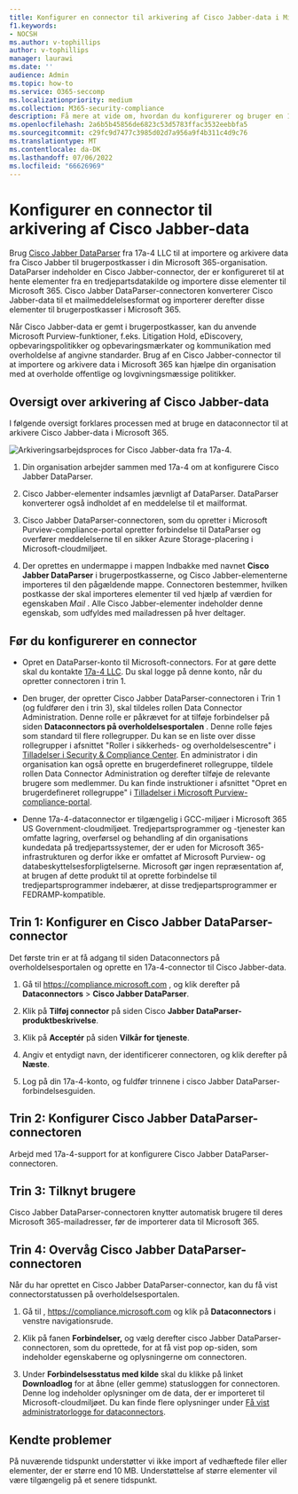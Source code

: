 ```yaml
---
title: Konfigurer en connector til arkivering af Cisco Jabber-data i Microsoft 365
f1.keywords:
- NOCSH
ms.author: v-tophillips
author: v-tophillips
manager: laurawi
ms.date: ''
audience: Admin
ms.topic: how-to
ms.service: O365-seccomp
ms.localizationpriority: medium
ms.collection: M365-security-compliance
description: Få mere at vide om, hvordan du konfigurerer og bruger en 17a-4 Cisco Jabber DataParser-connector til at importere og arkivere Cisco Jabber-data i Microsoft 365.
ms.openlocfilehash: 2a6b5b45856de6823c53d5783ffac3532eebbfa5
ms.sourcegitcommit: c29fc9d7477c3985d02d7a956a9f4b311c4d9c76
ms.translationtype: MT
ms.contentlocale: da-DK
ms.lasthandoff: 07/06/2022
ms.locfileid: "66626969"
---
```

# <a name="set-up-a-connector-to-archive-cisco-jabber-data"></a>Konfigurer en connector til arkivering af Cisco Jabber-data

Brug [Cisco Jabber DataParser](https://www.17a-4.com/jabber-dataparser/) fra 17a-4 LLC til at importere og arkivere data fra Cisco Jabber til brugerpostkasser i din Microsoft 365-organisation. DataParser indeholder en Cisco Jabber-connector, der er konfigureret til at hente elementer fra en tredjepartsdatakilde og importere disse elementer til Microsoft 365. Cisco Jabber DataParser-connectoren konverterer Cisco Jabber-data til et mailmeddelelsesformat og importerer derefter disse elementer til brugerpostkasser i Microsoft 365.

Når Cisco Jabber-data er gemt i brugerpostkasser, kan du anvende Microsoft Purview-funktioner, f.eks. Litigation Hold, eDiscovery, opbevaringspolitikker og opbevaringsmærkater og kommunikation med overholdelse af angivne standarder. Brug af en Cisco Jabber-connector til at importere og arkivere data i Microsoft 365 kan hjælpe din organisation med at overholde offentlige og lovgivningsmæssige politikker.

## <a name="overview-of-archiving-cisco-jabber-data"></a>Oversigt over arkivering af Cisco Jabber-data

I følgende oversigt forklares processen med at bruge en dataconnector til at arkivere Cisco Jabber-data i Microsoft 365.

![Arkiveringsarbejdsproces for Cisco Jabber-data fra 17a-4.](../media/CiscoJabberDataParserConnectorWorkflow.png)

1. Din organisation arbejder sammen med 17a-4 om at konfigurere Cisco Jabber DataParser.

2. Cisco Jabber-elementer indsamles jævnligt af DataParser. DataParser konverterer også indholdet af en meddelelse til et mailformat.

3. Cisco Jabber DataParser-connectoren, som du opretter i Microsoft Purview-compliance-portal opretter forbindelse til DataParser og overfører meddelelserne til en sikker Azure Storage-placering i Microsoft-cloudmiljøet.

4. Der oprettes en undermappe i mappen Indbakke med navnet **Cisco Jabber DataParser** i brugerpostkasserne, og Cisco Jabber-elementerne importeres til den pågældende mappe. Connectoren bestemmer, hvilken postkasse der skal importeres elementer til ved hjælp af værdien for egenskaben *Mail* . Alle Cisco Jabber-elementer indeholder denne egenskab, som udfyldes med mailadressen på hver deltager.

## <a name="before-you-set-up-a-connector"></a>Før du konfigurerer en connector

- Opret en DataParser-konto til Microsoft-connectors. For at gøre dette skal du kontakte [17a-4 LLC](https://www.17a-4.com/contact/). Du skal logge på denne konto, når du opretter connectoren i trin 1.

- Den bruger, der opretter Cisco Jabber DataParser-connectoren i Trin 1 (og fuldfører den i trin 3), skal tildeles rollen Data Connector Administration. Denne rolle er påkrævet for at tilføje forbindelser på siden **Dataconnectors på overholdelsesportalen** . Denne rolle føjes som standard til flere rollegrupper. Du kan se en liste over disse rollegrupper i afsnittet "Roller i sikkerheds- og overholdelsescentre" i [Tilladelser i Security & Compliance Center](../security/office-365-security/permissions-in-the-security-and-compliance-center.md#roles-in-the-security--compliance-center). En administrator i din organisation kan også oprette en brugerdefineret rollegruppe, tildele rollen Data Connector Administration og derefter tilføje de relevante brugere som medlemmer. Du kan finde instruktioner i afsnittet "Opret en brugerdefineret rollegruppe" i [Tilladelser i Microsoft Purview-compliance-portal](microsoft-365-compliance-center-permissions.md#create-a-custom-role-group).

- Denne 17a-4-dataconnector er tilgængelig i GCC-miljøer i Microsoft 365 US Government-cloudmiljøet. Tredjepartsprogrammer og -tjenester kan omfatte lagring, overførsel og behandling af din organisations kundedata på tredjepartssystemer, der er uden for Microsoft 365-infrastrukturen og derfor ikke er omfattet af Microsoft Purview- og databeskyttelsesforpligtelserne. Microsoft gør ingen repræsentation af, at brugen af dette produkt til at oprette forbindelse til tredjepartsprogrammer indebærer, at disse tredjepartsprogrammer er FEDRAMP-kompatible.

## <a name="step-1-set-up-a-cisco-jabber-dataparser-connector"></a>Trin 1: Konfigurer en Cisco Jabber DataParser-connector

Det første trin er at få adgang til siden Dataconnectors på overholdelsesportalen og oprette en 17a-4-connector til Cisco Jabber-data.

1. Gå til <https://compliance.microsoft.com> , og klik derefter på **Dataconnectors** > **Cisco Jabber DataParser**.

2. Klik på **Tilføj connector** på siden Cisco **Jabber DataParser-produktbeskrivelse**.

3. Klik på **Acceptér** på siden **Vilkår for tjeneste**.

4. Angiv et entydigt navn, der identificerer connectoren, og klik derefter på **Næste**.

5. Log på din 17a-4-konto, og fuldfør trinnene i cisco Jabber DataParser-forbindelsesguiden.

## <a name="step-2-configure-the-cisco-jabber-dataparser-connector"></a>Trin 2: Konfigurer Cisco Jabber DataParser-connectoren

Arbejd med 17a-4-support for at konfigurere Cisco Jabber DataParser-connectoren.

## <a name="step-3-map-users"></a>Trin 3: Tilknyt brugere

Cisco Jabber DataParser-connectoren knytter automatisk brugere til deres Microsoft 365-mailadresser, før de importerer data til Microsoft 365.

## <a name="step-4-monitor-the-cisco-jabber-dataparser-connector"></a>Trin 4: Overvåg Cisco Jabber DataParser-connectoren

Når du har oprettet en Cisco Jabber DataParser-connector, kan du få vist connectorstatussen på overholdelsesportalen.

1. Gå til , <https://compliance.microsoft.com> og klik på **Dataconnectors** i venstre navigationsrude.

2. Klik på fanen **Forbindelser,** og vælg derefter cisco Jabber DataParser-connectoren, som du oprettede, for at få vist pop op-siden, som indeholder egenskaberne og oplysningerne om connectoren.

3. Under **Forbindelsesstatus med kilde** skal du klikke på linket **Downloadlog** for at åbne (eller gemme) statusloggen for connectoren. Denne log indeholder oplysninger om de data, der er importeret til Microsoft-cloudmiljøet. Du kan finde flere oplysninger under [Få vist administratorlogge for dataconnectors](data-connector-admin-logs.md).

## <a name="known-issues"></a>Kendte problemer

På nuværende tidspunkt understøtter vi ikke import af vedhæftede filer eller elementer, der er større end 10 MB. Understøttelse af større elementer vil være tilgængelig på et senere tidspunkt.
